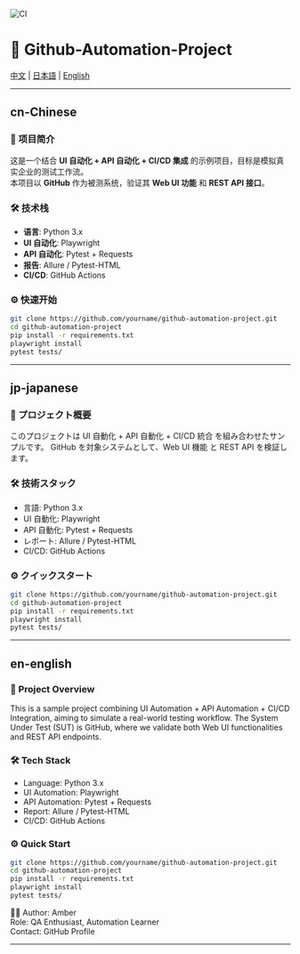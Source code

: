 ![CI](https://github.com/dreamy936/QA-Automation-Demo/actions/workflows/ci.yml/badge.svg)


# 🚀 Github-Automation-Project

[中文](#cn-chinese) | [日本語](#jp-japanese) | [English](#en-english)

---

## cn-Chinese

### 📖 项目简介
这是一个结合 **UI 自动化 + API 自动化 + CI/CD 集成** 的示例项目，目标是模拟真实企业的测试工作流。  
本项目以 **GitHub** 作为被测系统，验证其 **Web UI 功能** 和 **REST API 接口**。

### 🛠 技术栈
- **语言**: Python 3.x  
- **UI 自动化**: Playwright  
- **API 自动化**: Pytest + Requests  
- **报告**: Allure / Pytest-HTML  
- **CI/CD**: GitHub Actions  

### ⚙️ 快速开始
```bash
git clone https://github.com/yourname/github-automation-project.git
cd github-automation-project
pip install -r requirements.txt
playwright install
pytest tests/
```

---

## jp-japanese

### 📖 プロジェクト概要

このプロジェクトは UI 自動化 + API 自動化 + CI/CD 統合 を組み合わせたサンプルです。
GitHub を対象システムとして、Web UI 機能 と REST API を検証します。

### 🛠 技術スタック

- 言語: Python 3.x
- UI 自動化: Playwright
- API 自動化: Pytest + Requests
- レポート: Allure / Pytest-HTML
- CI/CD: GitHub Actions

### ⚙️ クイックスタート
```bash
git clone https://github.com/yourname/github-automation-project.git
cd github-automation-project
pip install -r requirements.txt
playwright install
pytest tests/
```

---

## en-english

### 📖 Project Overview

This is a sample project combining UI Automation + API Automation + CI/CD Integration,
aiming to simulate a real-world testing workflow.
The System Under Test (SUT) is GitHub, where we validate both Web UI functionalities and REST API endpoints.

### 🛠 Tech Stack

- Language: Python 3.x
- UI Automation: Playwright
- API Automation: Pytest + Requests
- Report: Allure / Pytest-HTML
- CI/CD: GitHub Actions

### ⚙️ Quick Start
```bash
git clone https://github.com/yourname/github-automation-project.git
cd github-automation-project
pip install -r requirements.txt
playwright install
pytest tests/
```

👩‍💻 Author: Amber  
Role: QA Enthusiast, Automation Learner  
Contact: GitHub Profile  

---
